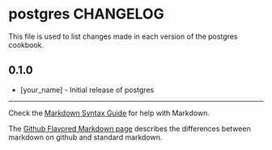 postgres CHANGELOG
==================

This file is used to list changes made in each version of the postgres cookbook.

0.1.0
-----
- [your_name] - Initial release of postgres

- - -
Check the [Markdown Syntax Guide](http://daringfireball.net/projects/markdown/syntax) for help with Markdown.

The [Github Flavored Markdown page](http://github.github.com/github-flavored-markdown/) describes the differences between markdown on github and standard markdown.
